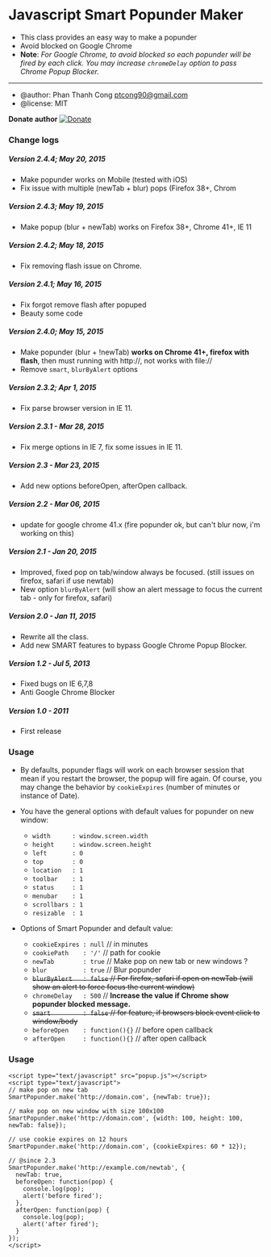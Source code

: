 # Javascript Smart Popunder Maker
* This class provides an easy way to make a popunder
* Avoid blocked on Google Chrome
* **Note**: _For Google Chrome, to avoid blocked so each popunder will be  fired by each click. You may increase `chromeDelay` option to pass Chrome Popup Blocker._

-----
* @author: Phan Thanh Cong <ptcong90@gmail.com>
* @license: MIT

**Donate author**
[![Donate](https://www.paypalobjects.com/en_US/i/btn/btn_donate_SM.gif)](https://www.paypal.com/cgi-bin/webscr?cmd=_s-xclick&hosted_button_id=G9ALZSSKUNX3G)


### Change logs
##### Version 2.4.4; May 20, 2015
 * Make popunder works on Mobile (tested with iOS)
 * Fix issue with multiple (newTab + blur) pops (Firefox 38+, Chrom

##### Version 2.4.3; May 19, 2015
 * Make popup (blur + newTab) works on Firefox 38+, Chrome 41+, IE 11

##### Version 2.4.2; May 18, 2015
 * Fix removing flash issue on Chrome.

##### Version 2.4.1; May 16, 2015
 * Fix forgot remove flash after popuped
 * Beauty some code

##### Version 2.4.0; May 15, 2015
 * Make popunder (blur + !newTab) **works on Chrome 41+, firefox with flash**, then must running with http://, not works with file://
 * Remove `smart`, `blurByAlert` options

##### Version 2.3.2; Apr 1, 2015
* Fix parse browser version in IE 11.

##### Version 2.3.1 - Mar 28, 2015
* Fix merge options in IE 7, fix some issues in IE 11.

##### Version 2.3 - Mar 23, 2015
* Add new options beforeOpen, afterOpen callback.

##### Version 2.2 - Mar 06, 2015
* update for google chrome 41.x (fire popunder ok, but can't blur now, i'm working on this)

##### Version 2.1 - Jan 20, 2015
* Improved, fixed pop on tab/window always be focused. (still issues on firefox, safari if use newtab)
* New option `blurByAlert` (will show an alert message to focus the current tab - only for firefox, safari)

##### Version 2.0 - Jan 11, 2015
* Rewrite all the class.
* Add new SMART features to bypass Google Chrome Popup Blocker.

##### Version 1.2 - Jul 5, 2013
* Fixed bugs on IE 6,7,8
* Anti Google Chrome Blocker

##### Version 1.0 - 2011
* First release

### Usage
* By defaults, popunder flags will work on each browser session that mean if you restart the browser, the popup will fire again. Of course, you may change the behavior by `cookieExpires` (number of minutes or instance of Date).
* You have the general options with default values for popunder on new window:
    * `width      : window.screen.width`
    * `height     : window.screen.height`
    * `left       : 0`
    * `top        : 0`
    * `location   : 1`
    * `toolbar    : 1`
    * `status     : 1`
    * `menubar    : 1`
    * `scrollbars : 1`
    * `resizable  : 1`

* Options of Smart Popunder and default value:
    * `cookieExpires : null`     // in minutes
    * `cookiePath    : '/'`      // path for cookie
    * `newTab        : true`     // Make pop on new tab or new windows ?
    * `blur          : true`     // Blur popunder
    * ~~`blurByAlert   : false`    // For firefox, safari if open on newTab (will show an alert to force focus the current window)~~
    * `chromeDelay   : 500`       // **Increase the value if Chrome show popunder blocked message.**
    * ~~`smart         : false`    // for feature, if browsers block event click to window/body~~
    * `beforeOpen    : function(){}` // before open callback
    * `afterOpen     : function(){}` // after open callback

### Usage

    <script type="text/javascript" src="popup.js"></script>
    <script type="text/javascript">
    // make pop on new tab
    SmartPopunder.make('http://domain.com', {newTab: true});

    // make pop on new window with size 100x100
    SmartPopunder.make('http://domain.com', {width: 100, height: 100, newTab: false});

    // use cookie expires on 12 hours
    SmartPopunder.make('http://domain.com', {cookieExpires: 60 * 12});

    // @since 2.3
    SmartPopunder.make('http://example.com/newtab', {
      newTab: true,
      beforeOpen: function(pop) {
        console.log(pop);
        alert('before fired');
      },
      afterOpen: function(pop) {
        console.log(pop);
        alert('after fired');
      }
    });
    </script>

